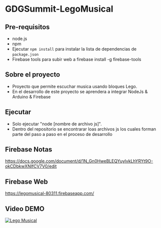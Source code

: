 # GDGSummit-LegoMusical

Pre-requisitos
-------------
- node.js
- npm
- Ejecutar `npm install` para instalar la lista de dependencias de `package.json`
- Firebase tools para subir web a firebase
install -g firebase-tools

Sobre el proyecto
-------------
- Proyecto que permite escuchar musica usando bloques Lego.
- En el desarrollo de este proyecto se aprendera a integrar NodeJs & Arduino & Firebase 
   
Ejecutar
-------------
- Solo ejecutar "node [nombre de archivo js]". 
- Dentro del repositorio se encontrarar loas archivos js los cuales forman parte del paso a paso en el proceso de desarrollo

Firebase Notas
-------------
https://docs.google.com/document/d/1N_Gn0HweBLEQYuylvkLhYRYt9O-okCDbkwXNIfCV7V0/edit

Firebase Web
-------------
https://legomusical-80311.firebaseapp.com/

Video DEMO
-------------  
[![Lego Musical](http://img.youtube.com/vi/dPlEU16eJOA/0.jpg)](http://www.youtube.com/watch?v=dPlEU16eJOA "GDG Nodejs LEGO Musical ")

